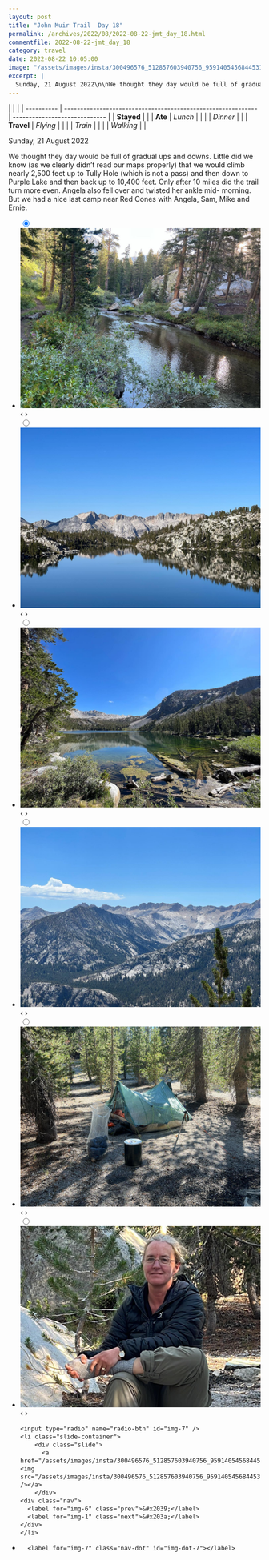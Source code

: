 ```yaml
---
layout: post
title: "John Muir Trail  Day 18"
permalink: /archives/2022/08/2022-08-22-jmt_day_18.html
commentfile: 2022-08-22-jmt_day_18
category: travel
date: 2022-08-22 10:05:00
image: "/assets/images/insta/300496576_512857603940756_959140545684453144_n_17945972384054470.jpg"
excerpt: |
  Sunday, 21 August 2022\n\nWe thought they day would be full of gradual ups and downs. Little did we know (as we clearly didn’t read our maps properly) that we would climb nearly 2,500 feet up to Tully Hole (which is not a pass) and then down to Purple Lake and then back up to 10,400 feet. Only after 10 miles did the trail turn more even. Angela also fell over and twisted her ankle mid- morning. But we had a nice last camp near Red Cones with Angela, Sam, Mike and Ernie.
---
```


|            |                                                              |
| ---------- | ------------------------------------------------------------ | ----------------------------- |
| **Stayed** |  |
| **Ate**    | _Lunch_                                                      |          |
|            | _Dinner_                                                     |          |
| **Travel** | _Flying_                                                     |          |
|            | _Train_                                                      |          |
|            | _Walking_                                                    |          |


Sunday, 21 August 2022

We thought they day would be full of gradual ups and downs. Little did we know (as we clearly didn’t read our maps properly) that we would climb nearly 2,500 feet up to Tully Hole (which is not a pass) and then down to Purple Lake and then back up to 10,400 feet. Only after 10 miles did the trail turn more even. Angela also fell over and twisted her ankle mid- morning. But we had a nice last camp near Red Cones with Angela, Sam, Mike and Ernie.


<ul class="slides">
    <input type="radio" name="radio-btn" id="img-1" checked="checked" />
    <li class="slide-container">
        <div class="slide">
          <a href="/assets/images/insta/300498291_768377867714102_7819070355433006463_n_17929741526451141.jpg"><img src="/assets/images/insta/300498291_768377867714102_7819070355433006463_n_17929741526451141.jpg" /></a>
        </div>
    <div class="nav">
      <label for="img-7" class="prev">&#x2039;</label>
      <label for="img-2" class="next">&#x203a;</label>
    </div>
    </li>
        <input type="radio" name="radio-btn" id="img-2"  />
    <li class="slide-container">
        <div class="slide">
          <a href="/assets/images/insta/300780640_2332463843568838_6846255344108904552_n_18188374861168342.jpg"><img src="/assets/images/insta/300780640_2332463843568838_6846255344108904552_n_18188374861168342.jpg" /></a>
        </div>
    <div class="nav">
      <label for="img-1" class="prev">&#x2039;</label>
      <label for="img-3" class="next">&#x203a;</label>
    </div>
    </li>
        <input type="radio" name="radio-btn" id="img-3"  />
    <li class="slide-container">
        <div class="slide">
          <a href="/assets/images/insta/300460744_1062105671342222_2599286742481017540_n_17935264229221496.jpg"><img src="/assets/images/insta/300460744_1062105671342222_2599286742481017540_n_17935264229221496.jpg" /></a>
        </div>
    <div class="nav">
      <label for="img-2" class="prev">&#x2039;</label>
      <label for="img-4" class="next">&#x203a;</label>
    </div>
    </li>
        <input type="radio" name="radio-btn" id="img-4"  />
    <li class="slide-container">
        <div class="slide">
          <a href="/assets/images/insta/300774888_424085729785478_8745184265102734142_n_17917711298492144.jpg"><img src="/assets/images/insta/300774888_424085729785478_8745184265102734142_n_17917711298492144.jpg" /></a>
        </div>
    <div class="nav">
      <label for="img-3" class="prev">&#x2039;</label>
      <label for="img-5" class="next">&#x203a;</label>
    </div>
    </li>
        <input type="radio" name="radio-btn" id="img-5"  />
    <li class="slide-container">
        <div class="slide">
          <a href="/assets/images/insta/300527992_435947545261351_99691529985980070_n_17950119992108921.jpg"><img src="/assets/images/insta/300527992_435947545261351_99691529985980070_n_17950119992108921.jpg" /></a>
        </div>
    <div class="nav">
      <label for="img-4" class="prev">&#x2039;</label>
      <label for="img-6" class="next">&#x203a;</label>
    </div>
    </li>
        <input type="radio" name="radio-btn" id="img-6"  />
    <li class="slide-container">
        <div class="slide">
          <a href="/assets/images/insta/300741089_463311592117662_6151101006473561914_n_17858367779768989.jpg"><img src="/assets/images/insta/300741089_463311592117662_6151101006473561914_n_17858367779768989.jpg" /></a>
        </div>
    <div class="nav">
      <label for="img-5" class="prev">&#x2039;</label>
      <label for="img-7" class="next">&#x203a;</label>
    </div>
    </li>
    
    <input type="radio" name="radio-btn" id="img-7" />
    <li class="slide-container">
        <div class="slide">
          <a href="/assets/images/insta/300496576_512857603940756_959140545684453144_n_17945972384054470.jpg"><img src="/assets/images/insta/300496576_512857603940756_959140545684453144_n_17945972384054470.jpg" /></a>
        </div>
    <div class="nav">
      <label for="img-6" class="prev">&#x2039;</label>
      <label for="img-1" class="next">&#x203a;</label>
    </div>
    </li>
			
<li class="nav-dots">
      <label for="img-1" class="nav-dot" id="img-dot-1"></label>
      <label for="img-2" class="nav-dot" id="img-dot-2"></label>
      <label for="img-3" class="nav-dot" id="img-dot-3"></label>
      <label for="img-4" class="nav-dot" id="img-dot-4"></label>
      <label for="img-5" class="nav-dot" id="img-dot-5"></label>
      <label for="img-6" class="nav-dot" id="img-dot-6"></label>

      <label for="img-7" class="nav-dot" id="img-dot-7"></label>

</li>
</ul>        
             

		